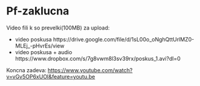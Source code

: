 # Pf-zaklucna

Video fili k so prevelki(100MB) za upload:
<br />
 <ul>
 <li>video poskusa https://drive.google.com/file/d/1sL00o_oNghQttUrlMZ0-MLEj_-pHvrEs/view  </li>
 <li>video poskusa + audio  https://www.dropbox.com/s/7g8vwm8l3sv39rx/poskus_1.avi?dl=0  </li>
 
 </ul>

Koncna zadeva: 
https://www.youtube.com/watch?v=vGv5OP6xUOI&feature=youtu.be
